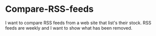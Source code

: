 # Compare-RSS-feeds
I want to compare RSS feeds from a web site that list's their stock. RSS feeds are weekly and I want to show what has been removed.
